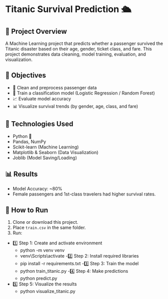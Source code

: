 # Titanic Survival Prediction 🛳️

## 📌 Project Overview
A Machine Learning project that predicts whether a passenger survived the Titanic disaster based on their age, gender, ticket class, and fare.
This project demonstrates data cleaning, model training, evaluation, and visualization.

## 🧠 Objectives
- 🧹 Clean and preprocess passenger data
- 🤖 Train a classification model (Logistic Regression / Random Forest)
- 📈 Evaluate model accuracy
- 📊 Visualize survival trends (by gender, age, class, and fare)

## 🧰 Technologies Used
- Python 🐍  
- Pandas, NumPy  
- Scikit-learn (Machine Learning)  
- Matplotlib & Seaborn (Data Visualization)  
- Joblib (Model Saving/Loading)

## 📊 Results
- Model Accuracy: ~80%  
- Female passengers and 1st-class travelers had higher survival rates.

## 🚀 How to Run
1. Clone or download this project.  
2. Place `train.csv` in the same folder.  
3. Run:
  - 1️⃣ Step 1: Create and activate environment
      - python -m venv venv
      - venv\Scripts\activate
   -2️⃣ Step 2: Install required libraries
      - pip install -r requirements.txt
   -3️⃣ Step 3: Train the model
     -  python train_titanic.py
   -4️⃣ Step 4: Make predictions
      - python predict.py
 -  5️⃣ Step 5: Visualize the results
      - python visualize_titanic.py




